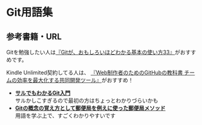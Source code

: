 # Git用語集



## 参考書籍・URL
Gitを勉強したい人は[『Gitが、おもしろいほどわかる基本の使い方33』](https://www.amazon.co.jp/Git%E3%81%8C%E3%80%81%E3%81%8A%E3%82%82%E3%81%97%E3%82%8D%E3%81%84%E3%81%BB%E3%81%A9%E3%82%8F%E3%81%8B%E3%82%8B%E5%9F%BA%E6%9C%AC%E3%81%AE%E4%BD%BF%E3%81%84%E6%96%B933-%E5%A4%A7%E4%B8%B2-%E8%82%87-ebook/dp/B00Y2FKN9C/ref=pd_sim_351_4?ie=UTF8&dpID=51k3NJGTYLL&dpSrc=sims&preST=_OU09__BG0%2C0%2C0%2C0_FMpng_AC_UL160_SR120%2C160_&psc=1&refRID=QN2MVCTMAWTSAJQJG849)がおすすめです。

Kindle Unlimited契約してる人は、 [『Web制作者のためのGitHubの教科書 チームの効率を最大化する共同開発ツール』](http://www.amazon.co.jp/exec/obidos/ASIN/B00QPSXY1I/hatsuka-matsui-22/ref=nosim/)がおすすめ！


* **[サルでもわかるGit入門](http://www.backlog.jp/git-guide/)**  
    サルかしこすぎるので最初の方はちょっとわかりづらいかも
* **[Gitの概念の覚え方として郵便局を例えに使った郵便局メソッド](https://speakerdeck.com/yunico/20140601-github-kaigi-yunico)**  
    用語を学ぶ上で、すごくわかりやすいです
